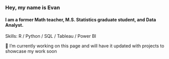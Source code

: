 ### Hey, my name is Evan
#### I am a former Math teacher, M.S. Statistics graduate student, and Data Analyst. 

Skills: R / Python / SQL / Tableau / Power BI

🔭 I’m currently working on this page and will have it updated with projects to showcase my work soon







<!--
**etauzer/etauzer** is a ✨ _special_ ✨ repository because its `README.md` (this file) appears on your GitHub profile.

Here are some ideas to get you started:

- 🔭 I’m currently working on ...
- 🌱 I’m currently learning ...
- 👯 I’m looking to collaborate on ...
- 🤔 I’m looking for help with ...
- 💬 Ask me about ...
- 📫 How to reach me: ...
- 😄 Pronouns: ...
- ⚡ Fun fact: ...
-->
